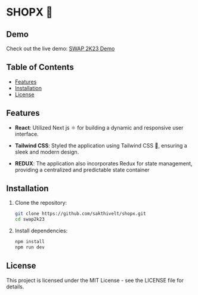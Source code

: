 # SHOPX 🚀

## Demo

Check out the live demo: [SWAP 2K23 Demo](https://shopx-sakthi.web.app/)

## Table of Contents

- [Features](#features)
- [Installation](#installation)
- [License](#license)

## Features


- **React**: Utilized Next js ⚛️ for building a dynamic and responsive user interface.

- **Tailwind CSS**: Styled the application using Tailwind CSS 🎨, ensuring a sleek and modern design.
  
- **REDUX**: The application also incorporates Redux for state management, providing a centralized and predictable state container



## Installation

1. Clone the repository:

   ```bash
   git clone https://github.com/sakthivelt/shopx.git
   cd swap2k23
   ```
   
2. Install dependencies:

   ```bash
   npm install
   npm run dev
   ```

## License

This project is licensed under the MIT License - see the LICENSE file for details.





